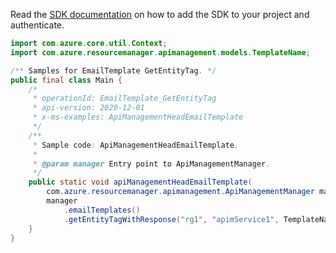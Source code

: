 Read the [SDK documentation](https://github.com/Azure/azure-sdk-for-java/blob/azure-resourcemanager-apimanagement_1.0.0-beta.2/sdk/apimanagement/azure-resourcemanager-apimanagement/README.md) on how to add the SDK to your project and authenticate.

```java
import com.azure.core.util.Context;
import com.azure.resourcemanager.apimanagement.models.TemplateName;

/** Samples for EmailTemplate GetEntityTag. */
public final class Main {
    /*
     * operationId: EmailTemplate_GetEntityTag
     * api-version: 2020-12-01
     * x-ms-examples: ApiManagementHeadEmailTemplate
     */
    /**
     * Sample code: ApiManagementHeadEmailTemplate.
     *
     * @param manager Entry point to ApiManagementManager.
     */
    public static void apiManagementHeadEmailTemplate(
        com.azure.resourcemanager.apimanagement.ApiManagementManager manager) {
        manager
            .emailTemplates()
            .getEntityTagWithResponse("rg1", "apimService1", TemplateName.NEW_ISSUE_NOTIFICATION_MESSAGE, Context.NONE);
    }
}
```
